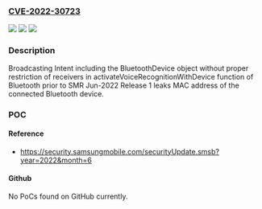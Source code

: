 ### [CVE-2022-30723](https://cve.mitre.org/cgi-bin/cvename.cgi?name=CVE-2022-30723)
![](https://img.shields.io/static/v1?label=Product&message=Samsung%20Mobile%20Devices&color=blue)
![](https://img.shields.io/static/v1?label=Version&message=n%2Fa&color=blue)
![](https://img.shields.io/static/v1?label=Vulnerability&message=CWE-280%20Improper%20Handling%20of%20Insufficient%20Permissions%20or%20Privileges%C2%A0&color=brighgreen)

### Description

Broadcasting Intent including the BluetoothDevice object without proper restriction of receivers in activateVoiceRecognitionWithDevice function of Bluetooth prior to SMR Jun-2022 Release 1 leaks MAC address of the connected Bluetooth device.

### POC

#### Reference
- https://security.samsungmobile.com/securityUpdate.smsb?year=2022&month=6

#### Github
No PoCs found on GitHub currently.

